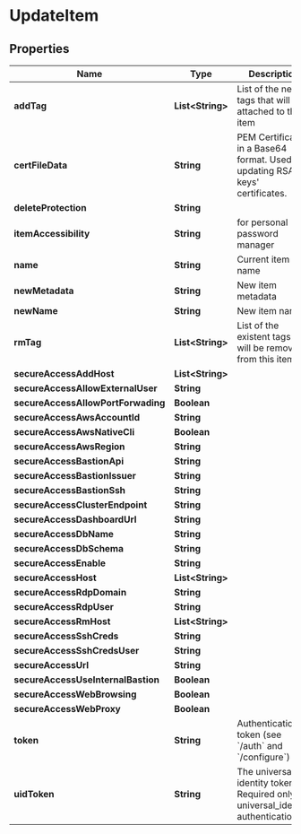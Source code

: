 

# UpdateItem

## Properties

Name | Type | Description | Notes
------------ | ------------- | ------------- | -------------
**addTag** | **List&lt;String&gt;** | List of the new tags that will be attached to this item |  [optional]
**certFileData** | **String** | PEM Certificate in a Base64 format. Used for updating RSA keys&#39; certificates. |  [optional]
**deleteProtection** | **String** |  |  [optional]
**itemAccessibility** | **String** | for personal password manager |  [optional]
**name** | **String** | Current item name | 
**newMetadata** | **String** | New item metadata |  [optional]
**newName** | **String** | New item name |  [optional]
**rmTag** | **List&lt;String&gt;** | List of the existent tags that will be removed from this item |  [optional]
**secureAccessAddHost** | **List&lt;String&gt;** |  |  [optional]
**secureAccessAllowExternalUser** | **String** |  |  [optional]
**secureAccessAllowPortForwading** | **Boolean** |  |  [optional]
**secureAccessAwsAccountId** | **String** |  |  [optional]
**secureAccessAwsNativeCli** | **Boolean** |  |  [optional]
**secureAccessAwsRegion** | **String** |  |  [optional]
**secureAccessBastionApi** | **String** |  |  [optional]
**secureAccessBastionIssuer** | **String** |  |  [optional]
**secureAccessBastionSsh** | **String** |  |  [optional]
**secureAccessClusterEndpoint** | **String** |  |  [optional]
**secureAccessDashboardUrl** | **String** |  |  [optional]
**secureAccessDbName** | **String** |  |  [optional]
**secureAccessDbSchema** | **String** |  |  [optional]
**secureAccessEnable** | **String** |  |  [optional]
**secureAccessHost** | **List&lt;String&gt;** |  |  [optional]
**secureAccessRdpDomain** | **String** |  |  [optional]
**secureAccessRdpUser** | **String** |  |  [optional]
**secureAccessRmHost** | **List&lt;String&gt;** |  |  [optional]
**secureAccessSshCreds** | **String** |  |  [optional]
**secureAccessSshCredsUser** | **String** |  |  [optional]
**secureAccessUrl** | **String** |  |  [optional]
**secureAccessUseInternalBastion** | **Boolean** |  |  [optional]
**secureAccessWebBrowsing** | **Boolean** |  |  [optional]
**secureAccessWebProxy** | **Boolean** |  |  [optional]
**token** | **String** | Authentication token (see &#x60;/auth&#x60; and &#x60;/configure&#x60;) |  [optional]
**uidToken** | **String** | The universal identity token, Required only for universal_identity authentication |  [optional]




